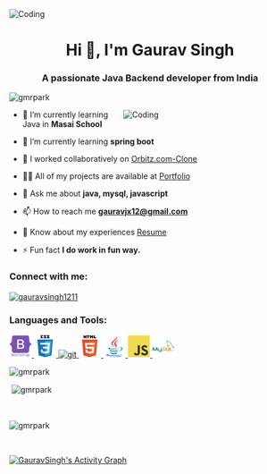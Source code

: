 <img border-radius="20px" alt="Coding" width="100%" height="250px" src="https://visme.co/blog/wp-content/uploads/2019/10/animated-presentation-software-header-wide.gif">
<h1 align="center">Hi 👋, I'm Gaurav Singh</h1>
<h3 align="center">A passionate Java Backend developer from India</h3>

<p align="left"> <img src="https://komarev.com/ghpvc/?username=gmrpark&label=Profile%20views&color=0e75b6&style=flat" alt="gmrpark" /> </p>



<img align="right" alt="Coding" width="300" height="80%" src="https://chools.in/wp-content/uploads/6.gif">

- 🔭 I’m currently learning Java in **Masai School**

- 🌱 I’m currently learning **spring boot**

- 👯 I worked collaboratively on [Orbitz.com-Clone](https://github.com/Gmrpark/Orbitz-clone)

- 👨‍💻 All of my projects are available at  <a href="https://gauravsingh.dev.voyage/"> Portfolio </a>

- 💬 Ask me about **java, mysql, javascript**

- 📫 How to reach me **gauravjx12@gmail.com**

- 📄 Know about my experiences  <a href="https://drive.google.com/file/d/1KFoGvpZfrKzUt4JVY__W-G7jugfyEbGH/view?usp=sharing"> Resume </a>


- ⚡ Fun fact **I do work in fun way.**

<h3 align="left">Connect with me:</h3>
<p align="left">
<a href="https://linkedin.com/in/gauravsingh1211" target="blank"><img align="center" src="https://raw.githubusercontent.com/rahuldkjain/github-profile-readme-generator/master/src/images/icons/Social/linked-in-alt.svg" alt="gauravsingh1211" height="30" width="40" /></a>
</p>

<h3 align="left">Languages and Tools:</h3>
<p align="left"> <a href="https://getbootstrap.com" target="_blank" rel="noreferrer"> <img src="https://raw.githubusercontent.com/devicons/devicon/master/icons/bootstrap/bootstrap-plain-wordmark.svg" alt="bootstrap" width="40" height="40"/> </a> <a href="https://www.w3schools.com/css/" target="_blank" rel="noreferrer"> <img src="https://raw.githubusercontent.com/devicons/devicon/master/icons/css3/css3-original-wordmark.svg" alt="css3" width="40" height="40"/> </a> <a href="https://git-scm.com/" target="_blank" rel="noreferrer"> <img src="https://www.vectorlogo.zone/logos/git-scm/git-scm-icon.svg" alt="git" width="40" height="40"/> </a> <a href="https://www.w3.org/html/" target="_blank" rel="noreferrer"> <img src="https://raw.githubusercontent.com/devicons/devicon/master/icons/html5/html5-original-wordmark.svg" alt="html5" width="40" height="40"/> </a> <a href="https://www.java.com" target="_blank" rel="noreferrer"> <img src="https://raw.githubusercontent.com/devicons/devicon/master/icons/java/java-original.svg" alt="java" width="40" height="40"/> </a> <a href="https://developer.mozilla.org/en-US/docs/Web/JavaScript" target="_blank" rel="noreferrer"> <img src="https://raw.githubusercontent.com/devicons/devicon/master/icons/javascript/javascript-original.svg" alt="javascript" width="40" height="40"/> </a> <a href="https://www.mysql.com/" target="_blank" rel="noreferrer"> <img src="https://raw.githubusercontent.com/devicons/devicon/master/icons/mysql/mysql-original-wordmark.svg" alt="mysql" width="40" height="40"/> </a> </p>

<p><img align="left" src="https://github-readme-stats.vercel.app/api/top-langs?username=gmrpark&show_icons=true&locale=en&layout=compact" alt="gmrpark" /></p>
</br>

<p>&nbsp;<img align="center" src="https://github-readme-stats.vercel.app/api?username=gmrpark&show_icons=true&locale=en" alt="gmrpark" /></p>
</br>

<p><img align="center" src="https://github-readme-streak-stats.herokuapp.com/?user=gmrpark&" alt="gmrpark" /></p>
</br>

<a href="https://github.com/gmrpark/github-readme-activity-graph"><img alt="GauravSingh's Activity Graph" src="https://activity-graph.herokuapp.com/graph?username=gmrpark&bg_color=0D1117&color=5BCDEC&line=5BCDEC&point=FFFFFF&hide_border=true" /></a>
<br/>

